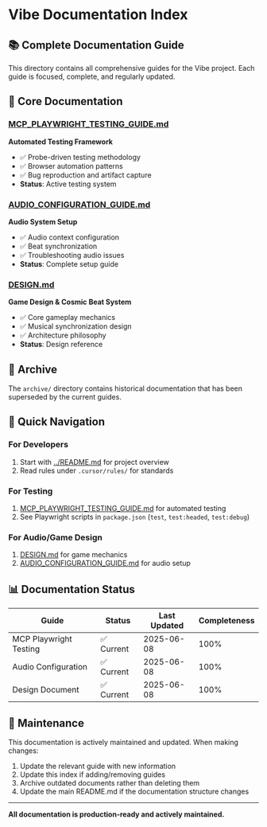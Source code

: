 # Vibe Documentation Index

## 📚 Complete Documentation Guide

This directory contains all comprehensive guides for the Vibe project. Each guide is focused, complete, and regularly updated.

## 🎯 Core Documentation

### [MCP_PLAYWRIGHT_TESTING_GUIDE.md](./MCP_PLAYWRIGHT_TESTING_GUIDE.md)

**Automated Testing Framework**

- ✅ Probe-driven testing methodology
- ✅ Browser automation patterns
- ✅ Bug reproduction and artifact capture
- **Status**: Active testing system

### [AUDIO_CONFIGURATION_GUIDE.md](./AUDIO_CONFIGURATION_GUIDE.md)

**Audio System Setup**

- ✅ Audio context configuration
- ✅ Beat synchronization
- ✅ Troubleshooting audio issues
- **Status**: Complete setup guide

### [DESIGN.md](./DESIGN.md)

**Game Design & Cosmic Beat System**

- ✅ Core gameplay mechanics
- ✅ Musical synchronization design
- ✅ Architecture philosophy
- **Status**: Design reference

## 📁 Archive

The `archive/` directory contains historical documentation that has been superseded by the current guides.

## 🎯 Quick Navigation

### For Developers

1. Start with [../README.md](../README.md) for project overview
2. Read rules under `.cursor/rules/` for standards

### For Testing

1. [MCP_PLAYWRIGHT_TESTING_GUIDE.md](./MCP_PLAYWRIGHT_TESTING_GUIDE.md) for automated testing
2. See Playwright scripts in `package.json` (`test`, `test:headed`, `test:debug`)

### For Audio/Game Design

1. [DESIGN.md](./DESIGN.md) for game mechanics
2. [AUDIO_CONFIGURATION_GUIDE.md](./AUDIO_CONFIGURATION_GUIDE.md) for audio setup

## 📊 Documentation Status

| Guide                  | Status     | Last Updated | Completeness |
| ---------------------- | ---------- | ------------ | ------------ |
| MCP Playwright Testing | ✅ Current | 2025-06-08   | 100%         |
| Audio Configuration    | ✅ Current | 2025-06-08   | 100%         |
| Design Document        | ✅ Current | 2025-06-08   | 100%         |

## 🔄 Maintenance

This documentation is actively maintained and updated. When making changes:

1. Update the relevant guide with new information
2. Update this index if adding/removing guides
3. Archive outdated documents rather than deleting them
4. Update the main README.md if the documentation structure changes

---

**All documentation is production-ready and actively maintained.**
